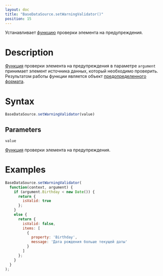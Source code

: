 ```yaml
---
layout: doc
title: "BaseDataSource.setWarningValidator()"
position: 15
---
```


Устанавливает [функцию](../../../KeyConcepts/Script/) проверки элемента на предупреждения.

# Description

[Функция](../../../KeyConcepts/Script/) проверки элемента на предупреждения в параметре `argument` принимает
элемент источника данных, который необходимо проверить. Результатом работы функции является объект
[предопределенного формата](../ValidationResult/).

# Syntax

```js
BaseDataSource.setWarningValidator(value)
```

## Parameters

`value`

[Функция](../../../KeyConcepts/Script/) проверки элемента на предупреждения.

# Examples

```js
BaseDataSource.setWarningValidator(
  function(context, argument) {
    if (argument.Birthday < new Date()) {
      return {
        isValid: true
      };
    }
    else {
      return {
        isValid: false,
        items: [
          {
            property: 'Birthday',
            message: 'Дата рождения больше текущей даты'
          }
        ]
      };
    }
  }
);
```
